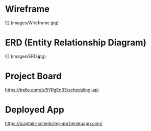 # Wireframe
![] (images/Wireframe.jpg)

# ERD (Entity Relationship Diagram)
![] (images/ERD.jpg)

# Project Board
https://trello.com/b/5YRgEn33/scheduling-api

# Deployed App
https://jcaptain-scheduling-api.herokuapp.com/